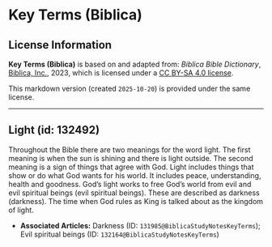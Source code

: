 # Key Terms (Biblica)

## License Information

**Key Terms (Biblica)** is based on and adapted from: _Biblica Bible Dictionary_, [Biblica, Inc.](https://www.biblica.com/), 2023, which is licensed under a [CC BY-SA 4.0 license](https://creativecommons.org/licenses/by-sa/4.0/legalcode.en).

This markdown version (created `2025-10-20`) is provided under the same license.



--------------------------------

## Light (id: 132492)

Throughout the Bible there are two meanings for the word light. The first meaning is when the sun is shining and there is light outside. The second meaning is a sign of things that agree with God. Light includes things that show or do what God wants for his world. It includes peace, understanding, health and goodness. God’s light works to free God’s world from evil and evil spiritual beings (evil spiritual beings). These are described as darkness (darkness). The time when God rules as King is talked about as the kingdom of light.

* **Associated Articles:** Darkness (ID: `131985@BiblicaStudyNotesKeyTerms`); Evil spiritual beings (ID: `132164@BiblicaStudyNotesKeyTerms`)

